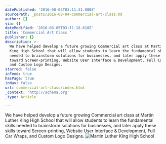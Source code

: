 ```yaml
---
datePublished: '2016-08-05T03:11:31.000Z'
sourcePath: _posts/2016-08-04-commercial-art-class.md
author: []
via: {}
dateModified: '2016-08-05T03:11:18.610Z'
title: 'Commercial Art Class '
publisher: {}
description: >-
  We have helped develop a future growing Commercial art class at Martin Luther
  King High School that will allow students to learn the fundamental skills
  needed to brainstorm solutions for businesses, and later apply these skills
  toward Screen-printing, Website User Interface & Development, Full Car Wraps,
  and Custom Logo Designs.
starred: false
inFeed: true
hasPage: true
inNav: false
url: commercial-art-class/index.html
_context: 'http://schema.org'
_type: Article

---
```

We have helped develop a future growing Commercial art class at Martin Luther King High School that will allow students to learn the fundamental skills needed to brainstorm solutions for businesses, and later apply these skills toward Screen-printing, Website User Interface & Development, Full Car Wraps, and Custom Logo Designs.
![Martin Luther King High School ](https://the-grid-user-content.s3-us-west-2.amazonaws.com/6dfbceb5-0b9d-4e82-8ee6-96163fd78740.jpg)